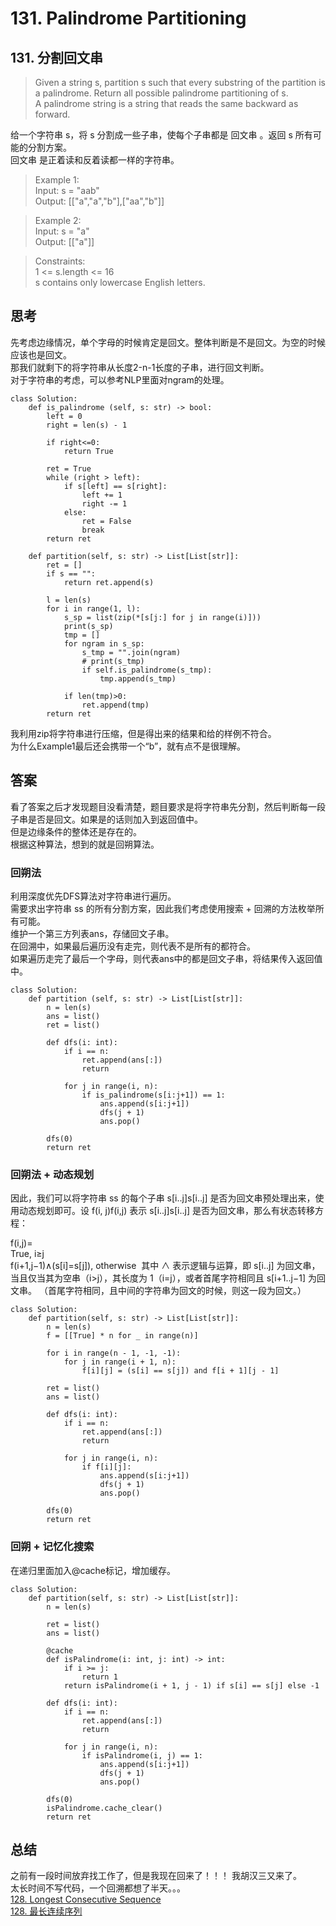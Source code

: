 # 131. Palindrome Partitioning

## 131. 分割回文串

>Given a string s, partition s such that every substring of the partition is a palindrome. Return all possible palindrome partitioning of s.  
A palindrome string is a string that reads the same backward as forward.

给一个字符串 s，将 s 分割成一些子串，使每个子串都是 回文串 。返回 s 所有可能的分割方案。  
回文串 是正着读和反着读都一样的字符串。

>Example 1:  
Input: s = "aab"   
Output: [["a","a","b"],["aa","b"]]  

>Example 2:  
Input: s = "a"  
Output: [["a"]]  
 

>Constraints:  
1 <= s.length <= 16  
s contains only lowercase English letters. 

## 思考
先考虑边缘情况，单个字母的时候肯定是回文。整体判断是不是回文。为空的时候应该也是回文。  
那我们就剩下的将字符串从长度2-n-1长度的子串，进行回文判断。  
对于字符串的考虑，可以参考NLP里面对ngram的处理。  

```python3
class Solution:
    def is_palindrome (self, s: str) -> bool:
        left = 0
        right = len(s) - 1
        
        if right<=0:
            return True
        
        ret = True
        while (right > left):
            if s[left] == s[right]:
                left += 1
                right -= 1
            else:
                ret = False
                break
        return ret
    
    def partition(self, s: str) -> List[List[str]]:
        ret = []
        if s == "":
            return ret.append(s)
        
        l = len(s)
        for i in range(1, l):
            s_sp = list(zip(*[s[j:] for j in range(i)]))
            print(s_sp)
            tmp = []
            for ngram in s_sp:
                s_tmp = "".join(ngram)
                # print(s_tmp)
                if self.is_palindrome(s_tmp):
                    tmp.append(s_tmp)
                    
            if len(tmp)>0:
                ret.append(tmp)
        return ret     
```

我利用zip将字符串进行压缩，但是得出来的结果和给的样例不符合。  
为什么Example1最后还会携带一个“b”，就有点不是很理解。  


## 答案

看了答案之后才发现题目没看清楚，题目要求是将字符串先分割，然后判断每一段子串是否是回文。如果是的话则加入到返回值中。  
但是边缘条件的整体还是存在的。   
根据这种算法，想到的就是回朔算法。

### 回朔法
利用深度优先DFS算法对字符串进行遍历。  
需要求出字符串 ss 的所有分割方案，因此我们考虑使用搜索 + 回溯的方法枚举所有可能。   
维护一个第三方列表ans，存储回文子串。  
在回溯中，如果最后遍历没有走完，则代表不是所有的都符合。  
如果遍历走完了最后一个字母，则代表ans中的都是回文子串，将结果传入返回值中。  
```python3
class Solution:
    def partition (self, s: str) -> List[List[str]]:
        n = len(s) 
        ans = list()
        ret = list()
        
        def dfs(i: int):
            if i == n:
                ret.append(ans[:])
                return

            for j in range(i, n):
                if is_palindrome(s[i:j+1]) == 1:
                    ans.append(s[i:j+1])
                    dfs(j + 1)
                    ans.pop() 
        
        dfs(0)
        return ret
```

### 回朔法 + 动态规划
因此，我们可以将字符串 ss 的每个子串 s[i..j]s[i..j] 是否为回文串预处理出来，使用动态规划即可。设 f(i, j)f(i,j) 表示 s[i..j]s[i..j] 是否为回文串，那么有状态转移方程：

f(i,j)=  
True, i≥j  
f(i+1,j−1)∧(s[i]=s[j]), otherwise
​
其中 ∧ 表示逻辑与运算，即 s[i..j] 为回文串，当且仅当其为空串（i>j），其长度为 1（i=j），或者首尾字符相同且 s[i+1..j−1] 为回文串。 （首尾字符相同，且中间的字符串为回文的时候，则这一段为回文。）

```python3
class Solution:
    def partition(self, s: str) -> List[List[str]]:
        n = len(s)
        f = [[True] * n for _ in range(n)]

        for i in range(n - 1, -1, -1):
            for j in range(i + 1, n):
                f[i][j] = (s[i] == s[j]) and f[i + 1][j - 1]

        ret = list()
        ans = list()

        def dfs(i: int):
            if i == n:
                ret.append(ans[:])
                return
            
            for j in range(i, n):
                if f[i][j]:
                    ans.append(s[i:j+1])
                    dfs(j + 1)
                    ans.pop()

        dfs(0)
        return ret
```
### 回朔 + 记忆化搜索
在递归里面加入@cache标记，增加缓存。   
```python3 
class Solution:
    def partition(self, s: str) -> List[List[str]]:
        n = len(s)

        ret = list()
        ans = list()

        @cache
        def isPalindrome(i: int, j: int) -> int:
            if i >= j:
                return 1
            return isPalindrome(i + 1, j - 1) if s[i] == s[j] else -1

        def dfs(i: int):
            if i == n:
                ret.append(ans[:])
                return
            
            for j in range(i, n):
                if isPalindrome(i, j) == 1:
                    ans.append(s[i:j+1])
                    dfs(j + 1)
                    ans.pop()

        dfs(0)
        isPalindrome.cache_clear()
        return ret
```


## 总结
之前有一段时间放弃找工作了，但是我现在回来了！！！ 我胡汉三又来了。  
太长时间不写代码，一个回溯都想了半天。。。   
[128. Longest Consecutive Sequence](https://leetcode.com/problems/longest-consecutive-sequence/)  
[128. 最长连续序列](https://leetcode.cn/problems/longest-consecutive-sequence/)
